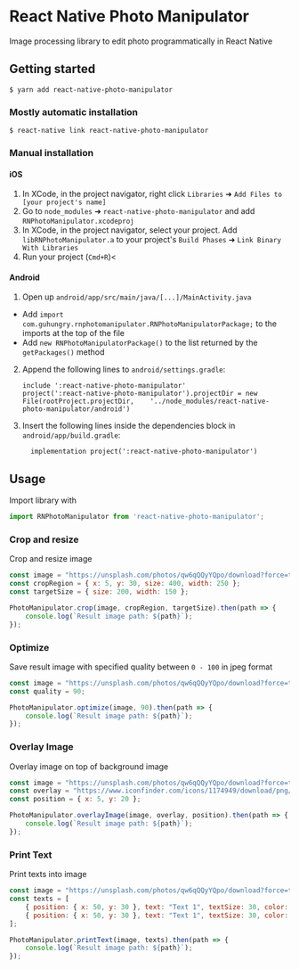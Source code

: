 # React Native Photo Manipulator
Image processing library to edit photo programmatically in React Native

## Getting started

`$ yarn add react-native-photo-manipulator`

### Mostly automatic installation

`$ react-native link react-native-photo-manipulator`

### Manual installation


#### iOS

1. In XCode, in the project navigator, right click `Libraries` ➜ `Add Files to [your project's name]`
2. Go to `node_modules` ➜ `react-native-photo-manipulator` and add `RNPhotoManipulator.xcodeproj`
3. In XCode, in the project navigator, select your project. Add `libRNPhotoManipulator.a` to your project's `Build Phases` ➜ `Link Binary With Libraries`
4. Run your project (`Cmd+R`)<

#### Android

1. Open up `android/app/src/main/java/[...]/MainActivity.java`
  - Add `import com.guhungry.rnphotomanipulator.RNPhotoManipulatorPackage;` to the imports at the top of the file
  - Add `new RNPhotoManipulatorPackage()` to the list returned by the `getPackages()` method
2. Append the following lines to `android/settings.gradle`:
  	```
  	include ':react-native-photo-manipulator'
  	project(':react-native-photo-manipulator').projectDir = new File(rootProject.projectDir, 	'../node_modules/react-native-photo-manipulator/android')
  	```
3. Insert the following lines inside the dependencies block in `android/app/build.gradle`:
  	```
      implementation project(':react-native-photo-manipulator')
  	```


## Usage
Import library with
```javascript
import RNPhotoManipulator from 'react-native-photo-manipulator';
```

### Crop and resize
Crop and resize image

```javascript
const image = "https://unsplash.com/photos/qw6qQQyYQpo/download?force=true";
const cropRegion = { x: 5, y: 30, size: 400, width: 250 };
const targetSize = { size: 200, width: 150 };

PhotoManipulator.crop(image, cropRegion, targetSize).then(path => {
    console.log(`Result image path: ${path}`);
});
```

### Optimize
Save result image with specified quality between `0 - 100` in jpeg format

```javascript
const image = "https://unsplash.com/photos/qw6qQQyYQpo/download?force=true";
const quality = 90;

PhotoManipulator.optimize(image, 90).then(path => {
    console.log(`Result image path: ${path}`);
});
```

### Overlay Image
Overlay image on top of background image

```javascript
const image = "https://unsplash.com/photos/qw6qQQyYQpo/download?force=true";
const overlay = "https://www.iconfinder.com/icons/1174949/download/png/128";
const position = { x: 5, y: 20 };

PhotoManipulator.overlayImage(image, overlay, position).then(path => {
    console.log(`Result image path: ${path}`);
});
```

### Print Text
Print texts into image

```javascript
const image = "https://unsplash.com/photos/qw6qQQyYQpo/download?force=true";
const texts = [
    { position: { x: 50, y: 30 }, text: "Text 1", textSize: 30, color: "#000000" },
    { position: { x: 50, y: 30 }, text: "Text 1", textSize: 30, color: "#FFFFFF", thickness: 3 }
];

PhotoManipulator.printText(image, texts).then(path => {
    console.log(`Result image path: ${path}`);
});
```